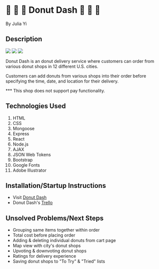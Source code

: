 # 🍩 🍩 🍩 Donut Dash 🍩 🍩 🍩

By Julia Yi

## Description

![](http://i.imgur.com/BhZcoh3.png)
![](http://i.imgur.com/ZAQqpqR.png)
![](http://i.imgur.com/q3BSOBd.png)

Donut Dash is an donut delivery service where customers can order from various donut shops in 12 different U.S. cities. 

Customers can add donuts from various shops into their order before specifying the time, date, and location for their delivery.

*** This shop does not support pay functionality.

## Technologies Used

1. HTML
2. CSS
3. Mongoose
4. Express
5. React
6. Node.js
7. AJAX
8. JSON Web Tokens
9. Bootstrap
10. Google Fonts
11. Adobe Illustrator

## Installation/Startup Instructions

* Visit [Donut Dash](https://donut-dash.herokuapp.com/)
* Donut Dash's [Trello](https://trello.com/b/IT5DB4TM/donut-dash)

## Unsolved Problems/Next Steps

* Grouping same items together within order
* Total cost before placing order
* Adding & deleting individual donuts from  cart page
* Map view with city's donut shops
* Upvoting & downvoting donut shops
* Ratings for delivery experience
* Saving donut shops to "To Try" & "Tried" lists
